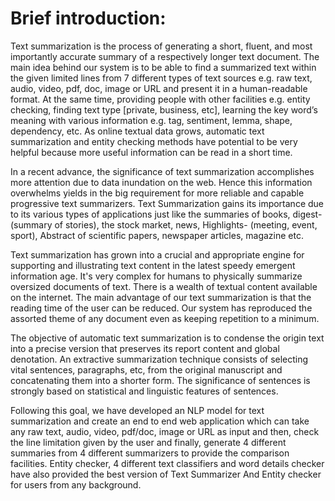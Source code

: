 # Brief introduction:


Text summarization is the process of generating a short, fluent, and most importantly accurate summary of a respectively longer text document. The main idea behind our system is to be able to find a summarized text within the given limited lines from 7 different types of text sources e.g. raw text, audio, video, pdf, doc, image or URL and present it in a human-readable format. At the same time, providing people with other facilities e.g. entity checking, finding text type [private, business, etc], learning the key word’s meaning with various information e.g. tag, sentiment, lemma, shape, dependency, etc. As online textual data grows, automatic text summarization and entity checking methods have potential to be very helpful because more useful information can be read in a short time. 


In a recent advance, the significance of text summarization accomplishes more attention due to data inundation on the web. Hence this information overwhelms yields in the big requirement for more reliable and capable progressive text summarizers. Text Summarization gains its importance due to its various types of applications just like the summaries of books, digest- (summary of stories), the stock market, news, Highlights- (meeting, event, sport), Abstract of scientific papers, newspaper articles, magazine etc.


Text summarization has grown into a crucial and appropriate engine for supporting and illustrating text content in the latest speedy emergent information age. It's very complex for humans to physically summarize oversized documents of text. There is a wealth of textual content available on the internet. The main advantage of our text summarization is that the reading time of the user can be reduced. Our system has reproduced the assorted theme of any document even as keeping repetition to a minimum.


The objective of automatic text summarization is to condense the origin text into a precise version that preserves its report content and global denotation. An extractive summarization technique consists of selecting vital sentences, paragraphs, etc, from the original manuscript and concatenating them into a shorter form. The significance of sentences is strongly based on statistical and linguistic features of sentences. 


Following this goal, we have developed an NLP model for text summarization and create an end to end web application which can take any raw text, audio, video, pdf/doc, image or URL as input and then, check the line limitation given by the user and finally, generate 4 different summaries from 4 different summarizers to provide the comparison facilities. Entity checker, 4 different text classifiers and word details checker have also provided the best version of Text Summarizer And Entity checker for users from any background. 
